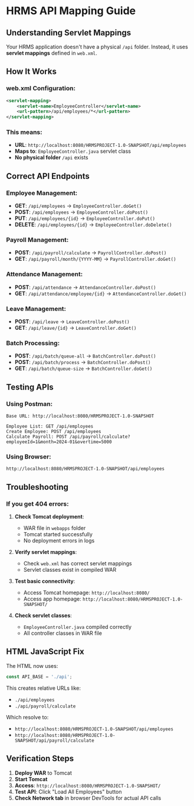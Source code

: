 # HRMS API Mapping Guide

## Understanding Servlet Mappings

Your HRMS application doesn't have a physical `/api` folder. Instead, it uses **servlet mappings** defined in `web.xml`.

## How It Works

### web.xml Configuration:
```xml
<servlet-mapping>
    <servlet-name>EmployeeController</servlet-name>
    <url-pattern>/api/employees/*</url-pattern>
</servlet-mapping>
```

### This means:
- **URL**: `http://localhost:8080/HRMSPROJECT-1.0-SNAPSHOT/api/employees`
- **Maps to**: `EmployeeController.java` servlet class
- **No physical folder** `/api` exists

## Correct API Endpoints

### Employee Management:
- **GET**: `/api/employees` → `EmployeeController.doGet()`
- **POST**: `/api/employees` → `EmployeeController.doPost()`
- **PUT**: `/api/employees/{id}` → `EmployeeController.doPut()`
- **DELETE**: `/api/employees/{id}` → `EmployeeController.doDelete()`

### Payroll Management:
- **POST**: `/api/payroll/calculate` → `PayrollController.doPost()`
- **GET**: `/api/payroll/month/{YYYY-MM}` → `PayrollController.doGet()`

### Attendance Management:
- **POST**: `/api/attendance` → `AttendanceController.doPost()`
- **GET**: `/api/attendance/employee/{id}` → `AttendanceController.doGet()`

### Leave Management:
- **POST**: `/api/leave` → `LeaveController.doPost()`
- **GET**: `/api/leave/{id}` → `LeaveController.doGet()`

### Batch Processing:
- **POST**: `/api/batch/queue-all` → `BatchController.doPost()`
- **POST**: `/api/batch/process` → `BatchController.doPost()`
- **GET**: `/api/batch/queue-size` → `BatchController.doGet()`

## Testing APIs

### Using Postman:
```
Base URL: http://localhost:8080/HRMSPROJECT-1.0-SNAPSHOT

Employee List: GET /api/employees
Create Employee: POST /api/employees
Calculate Payroll: POST /api/payroll/calculate?employeeId=1&month=2024-01&overtime=5000
```

### Using Browser:
```
http://localhost:8080/HRMSPROJECT-1.0-SNAPSHOT/api/employees
```

## Troubleshooting

### If you get 404 errors:

1. **Check Tomcat deployment**:
   - WAR file in `webapps` folder
   - Tomcat started successfully
   - No deployment errors in logs

2. **Verify servlet mappings**:
   - Check `web.xml` has correct servlet mappings
   - Servlet classes exist in compiled WAR

3. **Test basic connectivity**:
   - Access Tomcat homepage: `http://localhost:8080/`
   - Access app homepage: `http://localhost:8080/HRMSPROJECT-1.0-SNAPSHOT/`

4. **Check servlet classes**:
   - `EmployeeController.java` compiled correctly
   - All controller classes in WAR file

## HTML JavaScript Fix

The HTML now uses:
```javascript
const API_BASE = './api';
```

This creates relative URLs like:
- `./api/employees` 
- `./api/payroll/calculate`

Which resolve to:
- `http://localhost:8080/HRMSPROJECT-1.0-SNAPSHOT/api/employees`
- `http://localhost:8080/HRMSPROJECT-1.0-SNAPSHOT/api/payroll/calculate`

## Verification Steps

1. **Deploy WAR** to Tomcat
2. **Start Tomcat** 
3. **Access**: `http://localhost:8080/HRMSPROJECT-1.0-SNAPSHOT/`
4. **Test API**: Click "Load All Employees" button
5. **Check Network tab** in browser DevTools for actual API calls